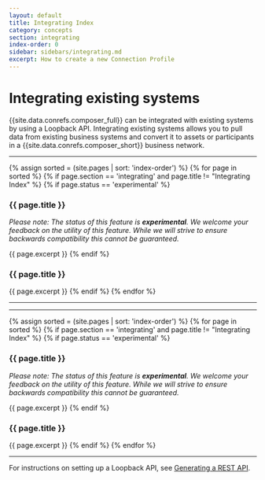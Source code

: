 ```yaml
---
layout: default
title: Integrating Index
category: concepts
section: integrating
index-order: 0
sidebar: sidebars/integrating.md
excerpt: How to create a new Connection Profile
---
```


# Integrating existing systems

{{site.data.conrefs.composer_full}} can be integrated with existing systems by using a Loopback API. Integrating existing systems allows you to pull data from existing business systems and convert it to assets or participants in a {{site.data.conrefs.composer_short}} business network.

---

{% assign sorted = (site.pages | sort: 'index-order') %}
{% for page in sorted %}
{% if page.section == 'integrating' and page.title != "Integrating Index" %}
{% if page.status == 'experimental' %}
### {{ page.title }}
_Please note: The status of this feature is **experimental**. We welcome your feedback on the utility of this feature. While we will strive to ensure backwards compatibility this cannot be guaranteed._

{{ page.excerpt }}
{% endif %}
### {{ page.title }}
{{ page.excerpt }}
{% endif %}
{% endfor %}

---

---

{% assign sorted = (site.pages | sort: 'index-order') %}
{% for page in sorted %}
{% if page.section == 'integrating' and page.title != "Integrating Index" %}
{% if page.status == 'experimental' %}
### {{ page.title }}
_Please note: The status of this feature is **experimental**. We welcome your feedback on the utility of this feature. While we will strive to ensure backwards compatibility this cannot be guaranteed._

{{ page.excerpt }}
{% endif %}
### {{ page.title }}
{{ page.excerpt }}
{% endif %}
{% endfor %}

---

For instructions on setting up a Loopback API, see [Generating a REST API](../integrating/getting-started-rest-api.html).
